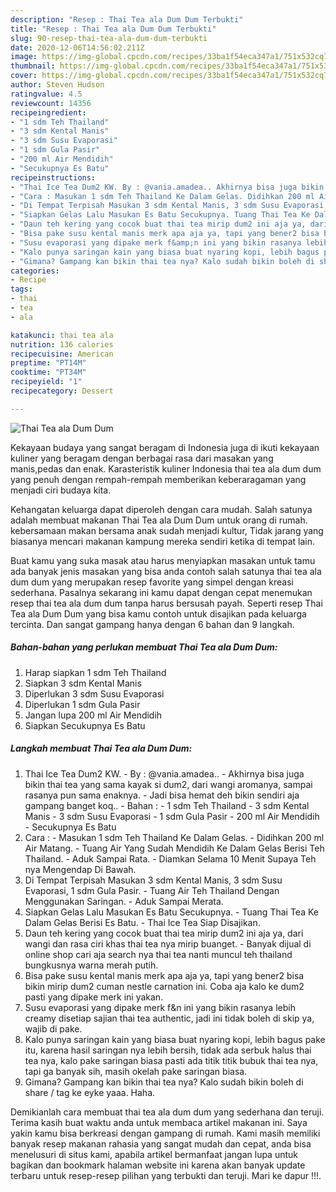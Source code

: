 ```yaml
---
description: "Resep : Thai Tea ala Dum Dum Terbukti"
title: "Resep : Thai Tea ala Dum Dum Terbukti"
slug: 90-resep-thai-tea-ala-dum-dum-terbukti
date: 2020-12-06T14:56:02.211Z
image: https://img-global.cpcdn.com/recipes/33ba1f54eca347a1/751x532cq70/thai-tea-ala-dum-dum-foto-resep-utama.jpg
thumbnail: https://img-global.cpcdn.com/recipes/33ba1f54eca347a1/751x532cq70/thai-tea-ala-dum-dum-foto-resep-utama.jpg
cover: https://img-global.cpcdn.com/recipes/33ba1f54eca347a1/751x532cq70/thai-tea-ala-dum-dum-foto-resep-utama.jpg
author: Steven Hudson
ratingvalue: 4.5
reviewcount: 14356
recipeingredient:
- "1 sdm Teh Thailand"
- "3 sdm Kental Manis"
- "3 sdm Susu Evaporasi"
- "1 sdm Gula Pasir"
- "200 ml Air Mendidih"
- "Secukupnya Es Batu"
recipeinstructions:
- "Thai Ice Tea Dum2 KW. By : @vania.amadea.. Akhirnya bisa juga bikin thai tea yang sama kayak si dum2, dari wangi aromanya, sampai rasanya pun sama enaknya. Jadi bisa hemat deh bikin sendiri aja gampang banget koq.. Bahan : 1 sdm Teh Thailand 3 sdm Kental Manis 3 sdm Susu Evaporasi 1 sdm Gula Pasir 200 ml Air Mendidih Secukupnya Es Batu"
- "Cara : Masukan 1 sdm Teh Thailand Ke Dalam Gelas. Didihkan 200 ml Air Matang. Tuang Air Yang Sudah Mendidih Ke Dalam Gelas Berisi Teh Thailand. Aduk Sampai Rata. Diamkan Selama 10 Menit Supaya Teh nya Mengendap Di Bawah."
- "Di Tempat Terpisah Masukan 3 sdm Kental Manis, 3 sdm Susu Evaporasi, 1 sdm Gula Pasir. Tuang Air Teh Thailand Dengan Menggunakan Saringan. Aduk Sampai Merata."
- "Siapkan Gelas Lalu Masukan Es Batu Secukupnya. Tuang Thai Tea Ke Dalam Gelas Berisi Es Batu. Thai Ice Tea Siap Disajikan."
- "Daun teh kering yang cocok buat thai tea mirip dum2 ini aja ya, dari wangi dan rasa ciri khas thai tea nya mirip buanget. Banyak dijual di online shop cari aja search nya thai tea nanti muncul teh thailand bungkusnya warna merah putih."
- "Bisa pake susu kental manis merk apa aja ya, tapi yang bener2 bisa bikin mirip dum2 cuman nestle carnation ini. Coba aja kalo ke dum2 pasti yang dipake merk ini yakan."
- "Susu evaporasi yang dipake merk f&amp;n ini yang bikin rasanya lebih creamy disetiap sajian thai tea authentic, jadi ini tidak boleh di skip ya, wajib di pake."
- "Kalo punya saringan kain yang biasa buat nyaring kopi, lebih bagus pake itu, karena hasil saringan nya lebih bersih, tidak ada serbuk halus thai tea nya, kalo pake saringan biasa pasti ada titik titik bubuk thai tea nya, tapi ga banyak sih, masih okelah pake saringan biasa."
- "Gimana? Gampang kan bikin thai tea nya? Kalo sudah bikin boleh di share / tag ke eyke yaaa. Haha."
categories:
- Recipe
tags:
- thai
- tea
- ala

katakunci: thai tea ala 
nutrition: 136 calories
recipecuisine: American
preptime: "PT14M"
cooktime: "PT34M"
recipeyield: "1"
recipecategory: Dessert

---
```



![Thai Tea ala Dum Dum](https://img-global.cpcdn.com/recipes/33ba1f54eca347a1/751x532cq70/thai-tea-ala-dum-dum-foto-resep-utama.jpg)

Kekayaan budaya yang sangat beragam di Indonesia juga di ikuti kekayaan kuliner yang beragam dengan berbagai rasa dari masakan yang manis,pedas dan enak. Karasteristik kuliner Indonesia thai tea ala dum dum yang penuh dengan rempah-rempah memberikan keberaragaman yang menjadi ciri budaya kita.




Kehangatan keluarga dapat diperoleh dengan cara mudah. Salah satunya adalah membuat makanan Thai Tea ala Dum Dum untuk orang di rumah. kebersamaan makan bersama anak sudah menjadi kultur, Tidak jarang yang biasanya mencari makanan kampung mereka sendiri ketika di tempat lain.

Buat kamu yang suka masak atau harus menyiapkan masakan untuk tamu ada banyak jenis masakan yang bisa anda contoh salah satunya thai tea ala dum dum yang merupakan resep favorite yang simpel dengan kreasi sederhana. Pasalnya sekarang ini kamu dapat dengan cepat menemukan resep thai tea ala dum dum tanpa harus bersusah payah.
Seperti resep Thai Tea ala Dum Dum yang bisa kamu contoh untuk disajikan pada keluarga tercinta. Dan sangat gampang hanya dengan 6 bahan dan 9 langkah.


<!--inarticleads1-->

##### Bahan-bahan yang perlukan membuat Thai Tea ala Dum Dum:

1. Harap siapkan 1 sdm Teh Thailand
1. Siapkan 3 sdm Kental Manis
1. Diperlukan 3 sdm Susu Evaporasi
1. Diperlukan 1 sdm Gula Pasir
1. Jangan lupa 200 ml Air Mendidih
1. Siapkan Secukupnya Es Batu




<!--inarticleads2-->

##### Langkah membuat  Thai Tea ala Dum Dum:

1. Thai Ice Tea Dum2 KW. - By : @vania.amadea.. - Akhirnya bisa juga bikin thai tea yang sama kayak si dum2, dari wangi aromanya, sampai rasanya pun sama enaknya. - Jadi bisa hemat deh bikin sendiri aja gampang banget koq.. - Bahan : - 1 sdm Teh Thailand - 3 sdm Kental Manis - 3 sdm Susu Evaporasi - 1 sdm Gula Pasir - 200 ml Air Mendidih - Secukupnya Es Batu
1. Cara : - Masukan 1 sdm Teh Thailand Ke Dalam Gelas. - Didihkan 200 ml Air Matang. - Tuang Air Yang Sudah Mendidih Ke Dalam Gelas Berisi Teh Thailand. - Aduk Sampai Rata. - Diamkan Selama 10 Menit Supaya Teh nya Mengendap Di Bawah.
1. Di Tempat Terpisah Masukan 3 sdm Kental Manis, 3 sdm Susu Evaporasi, 1 sdm Gula Pasir. - Tuang Air Teh Thailand Dengan Menggunakan Saringan. - Aduk Sampai Merata.
1. Siapkan Gelas Lalu Masukan Es Batu Secukupnya. - Tuang Thai Tea Ke Dalam Gelas Berisi Es Batu. - Thai Ice Tea Siap Disajikan.
1. Daun teh kering yang cocok buat thai tea mirip dum2 ini aja ya, dari wangi dan rasa ciri khas thai tea nya mirip buanget. - Banyak dijual di online shop cari aja search nya thai tea nanti muncul teh thailand bungkusnya warna merah putih.
1. Bisa pake susu kental manis merk apa aja ya, tapi yang bener2 bisa bikin mirip dum2 cuman nestle carnation ini. Coba aja kalo ke dum2 pasti yang dipake merk ini yakan.
1. Susu evaporasi yang dipake merk f&amp;n ini yang bikin rasanya lebih creamy disetiap sajian thai tea authentic, jadi ini tidak boleh di skip ya, wajib di pake.
1. Kalo punya saringan kain yang biasa buat nyaring kopi, lebih bagus pake itu, karena hasil saringan nya lebih bersih, tidak ada serbuk halus thai tea nya, kalo pake saringan biasa pasti ada titik titik bubuk thai tea nya, tapi ga banyak sih, masih okelah pake saringan biasa.
1. Gimana? Gampang kan bikin thai tea nya? Kalo sudah bikin boleh di share / tag ke eyke yaaa. Haha.




Demikianlah cara membuat thai tea ala dum dum yang sederhana dan teruji. Terima kasih buat waktu anda untuk membaca artikel makanan ini. Saya yakin kamu bisa berkreasi dengan gampang di rumah. Kami masih memiliki banyak resep makanan rahasia yang sangat mudah dan cepat, anda bisa menelusuri di situs kami, apabila artikel bermanfaat jangan lupa untuk bagikan dan bookmark halaman website ini karena akan banyak update terbaru untuk resep-resep pilihan yang terbukti dan teruji. Mari ke dapur !!!. 

